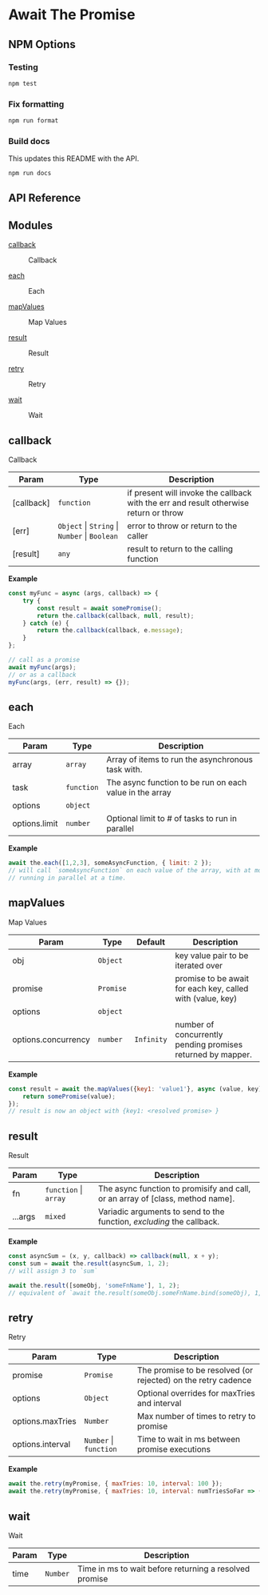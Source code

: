 # Await The Promise

## NPM Options

### Testing

```bash
npm test
```

### Fix formatting

```bash
npm run format
```

### Build docs

This updates this README with the API.

```bash
npm run docs
```

## API Reference

## Modules

<dl>
<dt><a href="#module_callback">callback</a></dt>
<dd><p>Callback</p>
</dd>
<dt><a href="#module_each">each</a></dt>
<dd><p>Each</p>
</dd>
<dt><a href="#module_mapValues">mapValues</a></dt>
<dd><p>Map Values</p>
</dd>
<dt><a href="#module_result">result</a></dt>
<dd><p>Result</p>
</dd>
<dt><a href="#module_retry">retry</a></dt>
<dd><p>Retry</p>
</dd>
<dt><a href="#module_wait">wait</a></dt>
<dd><p>Wait</p>
</dd>
</dl>

<a name="module_callback"></a>

## callback
Callback


| Param | Type | Description |
| --- | --- | --- |
| [callback] | <code>function</code> | if present will invoke the callback with the err and result otherwise return or throw |
| [err] | <code>Object</code> \| <code>String</code> \| <code>Number</code> \| <code>Boolean</code> | error to throw or return to the caller |
| [result] | <code>any</code> | result to return to the calling function |

**Example**  
```js
const myFunc = async (args, callback) => {
    try {
        const result = await somePromise();
        return the.callback(callback, null, result);
    } catch (e) {
        return the.callback(callback, e.message);
    }
};

// call as a promise
await myFunc(args);
// or as a callback
myFunc(args, (err, result) => {});
```
<a name="module_each"></a>

## each
Each


| Param | Type | Description |
| --- | --- | --- |
| array | <code>array</code> | Array of items to run the asynchronous task with. |
| task | <code>function</code> | The async function to be run on each value in the array |
| options | <code>object</code> |  |
| options.limit | <code>number</code> | Optional limit to # of tasks to run in parallel |

**Example**  
```js
await the.each([1,2,3], someAsyncFunction, { limit: 2 });
// will call `someAsyncFunction` on each value of the array, with at most two functions
// running in parallel at a time.
```
<a name="module_mapValues"></a>

## mapValues
Map Values


| Param | Type | Default | Description |
| --- | --- | --- | --- |
| obj | <code>Object</code> |  | key value pair to be iterated over |
| promise | <code>Promise</code> |  | promise to be await for each key, called with (value, key) |
| options | <code>object</code> |  |  |
| options.concurrency | <code>number</code> | <code>Infinity</code> | number of concurrently pending promises returned by mapper. |

**Example**  
```js
const result = await the.mapValues({key1: 'value1'}, async (value, key) => {
    return somePromise(value);
});
// result is now an object with {key1: <resolved promise> }
```
<a name="module_result"></a>

## result
Result


| Param | Type | Description |
| --- | --- | --- |
| fn | <code>function</code> \| <code>array</code> | The async function to promisify and call, or an array of [class, method name]. |
| ...args | <code>mixed</code> | Variadic arguments to send to the function, _excluding_ the callback. |

**Example**  
```js
const asyncSum = (x, y, callback) => callback(null, x + y);
const sum = await the.result(asyncSum, 1, 2);
// will assign 3 to `sum`

await the.result([someObj, 'someFnName'], 1, 2);
// equivalent of `await the.result(someObj.someFnName.bind(someObj), 1, 2)`
```
<a name="module_retry"></a>

## retry
Retry


| Param | Type | Description |
| --- | --- | --- |
| promise | <code>Promise</code> | The promise to be resolved (or rejected) on the retry cadence |
| options | <code>Object</code> | Optional overrides for maxTries and interval |
| options.maxTries | <code>Number</code> | Max number of times to retry to promise |
| options.interval | <code>Number</code> \| <code>function</code> | Time to wait in ms between promise executions |

**Example**  
```js
await the.retry(myPromise, { maxTries: 10, interval: 100 });
await the.retry(myPromise, { maxTries: 10, interval: numTriesSoFar => (numTriesSoFar * 100) });
```
<a name="module_wait"></a>

## wait
Wait


| Param | Type | Description |
| --- | --- | --- |
| time | <code>Number</code> | Time in ms to wait before returning a resolved promise |

